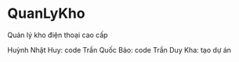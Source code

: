 # QuanLyKho
Quản lý kho điện thoại cao cấp

Huỳnh Nhật Huy: code
Trần Quốc Bảo: code
Trần Duy Kha: tạo dự án
